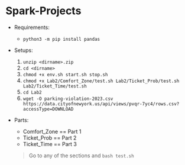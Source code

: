 # Spark-Projects

+ Requirements:
  + `python3 -m pip install pandas`

+ Setups:
  1. `unzip <dirname>.zip`
  2. `cd <dirname>`
  3. `chmod +x env.sh start.sh stop.sh`
  4. `chmod +x Lab2/Comfort_Zone/test.sh Lab2/Ticket_Prob/test.sh Lab2/Ticket_Time/test.sh`
  5. `cd Lab2`
  6. `wget -O parking-violation-2023.csv https://data.cityofnewyork.us/api/views/pvqr-7yc4/rows.csv?accessType=DOWNLOAD`

+ Parts:
  + Comfort_Zone == Part 1
  + Ticket_Prob == Part 2
  + Ticket_Time == Part 3
  > Go to any of the sections and `bash test.sh`
  
